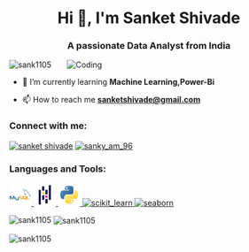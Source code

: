 <h1 align="center">Hi 👋, I'm Sanket Shivade</h1>
<h3 align="center">A passionate Data Analyst from India</h3>
<img align="right" alt="Coding" width="400" src= "https://user-images.githubusercontent.com/84115928/142569072-22fdc7ac-5815-4e96-b84d-f918a85d47ec.gif">

<p align="left"> <img src="https://komarev.com/ghpvc/?username=sank1105&label=Profile%20views&color=0e75b6&style=flat" alt="sank1105" /> </p>

- 🌱 I’m currently learning **Machine Learning,Power-Bi**

- 📫 How to reach me **sanketshivade@gmail.com**

<h3 align="left">Connect with me:</h3>
<p align="left">
<a href="https://linkedin.com/in/sanket shivade" target="blank"><img align="center" src="https://raw.githubusercontent.com/rahuldkjain/github-profile-readme-generator/master/src/images/icons/Social/linked-in-alt.svg" alt="sanket shivade" height="30" width="40" /></a>
<a href="https://instagram.com/sanky_am_96" target="blank"><img align="center" src="https://raw.githubusercontent.com/rahuldkjain/github-profile-readme-generator/master/src/images/icons/Social/instagram.svg" alt="sanky_am_96" height="30" width="40" /></a>
</p>

<h3 align="left">Languages and Tools:</h3>
<p align="left"> <a href="https://www.mysql.com/" target="_blank" rel="noreferrer"> <img src="https://raw.githubusercontent.com/devicons/devicon/master/icons/mysql/mysql-original-wordmark.svg" alt="mysql" width="40" height="40"/> </a> <a href="https://pandas.pydata.org/" target="_blank" rel="noreferrer"> <img src="https://raw.githubusercontent.com/devicons/devicon/2ae2a900d2f041da66e950e4d48052658d850630/icons/pandas/pandas-original.svg" alt="pandas" width="40" height="40"/> </a> <a href="https://www.python.org" target="_blank" rel="noreferrer"> <img src="https://raw.githubusercontent.com/devicons/devicon/master/icons/python/python-original.svg" alt="python" width="40" height="40"/> </a> <a href="https://scikit-learn.org/" target="_blank" rel="noreferrer"> <img src="https://upload.wikimedia.org/wikipedia/commons/0/05/Scikit_learn_logo_small.svg" alt="scikit_learn" width="40" height="40"/> </a> <a href="https://seaborn.pydata.org/" target="_blank" rel="noreferrer"> <img src="https://seaborn.pydata.org/_images/logo-mark-lightbg.svg" alt="seaborn" width="40" height="40"/> </a> </p>

<p><img align="left" src="https://github-readme-stats.vercel.app/api/top-langs?username=sank1105&show_icons=true&locale=en&layout=compact" alt="sank1105" /></p>

<p>&nbsp;<img align="center" src="https://github-readme-stats.vercel.app/api?username=sank1105&show_icons=true&locale=en" alt="sank1105" /></p>

<p><img align="center" src="https://github-readme-streak-stats.herokuapp.com/?user=sank1105&" alt="sank1105" /></p>
